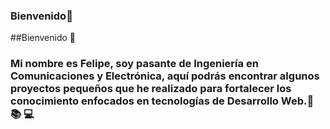 ### Bienvenido👋
##Bienvenido :wave:
### Mi nombre es Felipe, soy pasante de Ingeniería en Comunicaciones y Electrónica, aquí podrás encontrar algunos proyectos pequeños que he realizado para fortalecer los conocimiento enfocados en tecnologías de Desarrollo Web.:book: :books: :computer:
<!--
**FelipeLarracilla/FelipeLarracilla** is a ✨ _special_ ✨ repository because its `README.md` (this file) appears on your GitHub profile.

Here are some ideas to get you started:

- 🔭 I’m currently working on ...
- 🌱 I’m currently learning ...
- 👯 I’m looking to collaborate on ...
- 🤔 I’m looking for help with ...
- 💬 Ask me about ...
- 📫 How to reach me: ...
- 😄 Pronouns: ...
- ⚡ Fun fact: ...
-->
